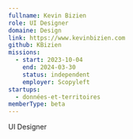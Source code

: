 ```yaml
---
fullname: Kevin Bizien
role: UI Designer
domaine: Design
link: https://www.kevinbizien.com
github: KBizien
missions:
  - start: 2023-10-04
    end: 2024-03-30
    status: independent
    employer: Scopyleft
startups:
  - données-et-territoires
memberType: beta
---
```


UI Designer
